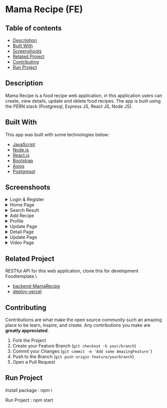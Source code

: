 <h1>Mama Recipe (FE)</h1>

## Table of contents

- [Description](#Description)
- [Built With](#built-with)
- [Screenshoots](#screenshoots)
- [Related Project](#related-project)
- [Contributing](#contributing)
- [Run Project](#run-project)

## Description

Mama Recipe is a food recipe web application, in this application users can create, view details, update and delete food recipes. The app is built using the PERN stack (Postgresql, Express JS, React JS, Node JS).

## Built With

This app was built with some technologies below:

- [JavaScript](https://www.javascript.com/)
- [Node.js](https://nodejs.org/en/)
- [React.js](https://reactjs.org/)
- [Bootstrap](https://getbootstrap.com/)
- [Axios](https://axios-http.com/)
- [Postgresql](https://www.postgresql.org/)

## Screenshoots

<details>
  <summary>
    Login & Register
  </summary>
<img src="/screenshoots/Login.png" alt="Login Page" />
<img src="/screenshoots/register.PNG" alt="Register Page" />
</details>

<details>
  <summary>
    Home Page
  </summary>
<img src="/screenshoots/home.PNG" alt="Home" />
<img src="/screenshoots/home2.PNG" alt="Home2" />
</details>

<details>
  <summary>
   Search Result
  </summary>
<img src="/screenshoots/searchayam.PNG" alt="Search" />
</details>

<details>
  <summary>
   Add Recipe
  </summary>
<img src="/screenshoots/addrecipe.PNG" alt="Add Recipe" />
</details>

<details>
  <summary>
    Profile
  </summary>
<img src="/screenshoots/profile.PNG" alt="Profile" />
<img src="/screenshoots/recipe.PNG" alt="ProfileFood" />
</details>

<details>
  <summary>
   Update Page
  </summary>
<img src="/screenshoots/update.PNG" alt="update" />
</details>

<details>
  <summary>
   Detail Page
  </summary>
<img src="/screenshoots/detail.PNG" alt="detail" />
</details>

<details>
  <summary>
   Update Page
  </summary>
<img src="/screenshoots/update.PNG" alt="update" />
</details>

<details>
  <summary>
  Video Page
  </summary>
<img src="/screenshoots/videostep.PNG" alt="update" />
</details>

## Related Project

RESTful API for this web application, clone this for development Foodtemplate.\

- [backend-MamaRecipe](https://github.com/rezafauzanakbar/food_recipes)
- [deploy-vercel](https://food-recipe-bice-alpha.vercel.app/)

## Contributing

Contributions are what make the open source community such an amazing place to be learn, inspire, and create. Any contributions you make are **greatly appreciated**.

1. Fork the Project
2. Create your Feature Branch (`git checkout -b your/branch`)
3. Commit your Changes (`git commit -m 'Add some AmazingFeature'`)
4. Push to the Branch (`git push origin feature/yourbranch`)
5. Open a Pull Request

## Run Project

Install package : npm i

Run Project : npm start
